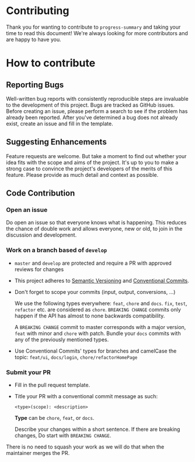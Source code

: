 # Contributing

Thank you for wanting to contribute to `progress-summary` and taking your time to read this document! We're always looking for more contributors and are happy to have you.

# How to contribute

## Reporting Bugs

Well-written bug reports with consistently reproducible steps are invaluable to the development of this project. Bugs are tracked as GitHub issues. Before creating an issue, please perform a search to see if the problem has already been reported. After you've determined a bug does not already exist, create an issue and fill in the template.

## Suggesting Enhancements

Feature requests are welcome. But take a moment to find out whether your idea fits with the scope and aims of the project. It's up to you to make a strong case to convince the project's developers of the merits of this feature. Please provide as much detail and context as possible.

## Code Contribution

### Open an issue

Do open an issue so that everyone knows what is happening. This reduces the chance of double work and allows everyone, new or old, to join in the discussion and development.

### Work on a branch based of `develop`

- `master` and `develop` are protected and require a PR with approved reviews for changes
- This project adheres to [Semantic Versioning](https://semver.org/) and [Conventional Commits](https://www.conventionalcommits.org/en/v1.0.0-beta.2/).
- Don't forget to scope your commits (input, output, conversions, ...)

  We use the following types everywhere: `feat`, `chore` and `docs`. `fix`, `test`, `refactor` etc. are considered as `chore`. `BREAKING CHANGE` commits only happen if the API has almost to none backwards compatibility.

  A `BREAKING CHANGE` commit to master corresponds with a major version, `feat` with minor and `chore` with patch. Bundle your `docs` commits with any of the previously mentioned types.

- Use Conventional Commits' types for branches and camelCase the topic: `feat/ui`, `docs/login`, `chore/refactorHomePage`

### Submit your PR

- Fill in the pull request template.
- Title your PR with a conventional commit message as such:

  ```
  <type>(scope): <description>
  ```

  **Type** can be `chore`, `feat`, or `docs`.

  Describe your changes within a short sentence. If there are breaking changes, Do start with `BREAKING CHANGE`.

There is no need to squash your work as we will do that when the maintainer merges the PR.
